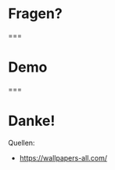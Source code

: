 <!-- .slide: class="intro" style="flex-direction: column; justify-content: center" -->
# Fragen?

===

<!-- .slide: class="intro" style="flex-direction: column; justify-content: center" -->
# Demo

===

<!-- .slide: class="intro" style="flex-direction: column; justify-content: center" -->

# Danke!

Quellen:
- https://wallpapers-all.com/
